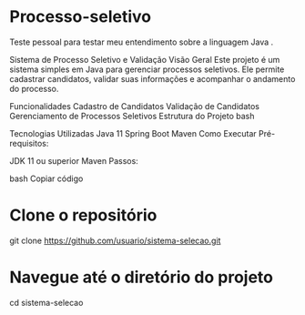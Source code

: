 # Processo-seletivo
Teste pessoal para testar meu entendimento sobre a linguagem Java .


Sistema de Processo Seletivo e Validação
Visão Geral
Este projeto é um sistema simples em Java para gerenciar processos seletivos. Ele permite cadastrar candidatos, validar suas informações e acompanhar o andamento do processo.

Funcionalidades
Cadastro de Candidatos
Validação de Candidatos
Gerenciamento de Processos Seletivos
Estrutura do Projeto
bash


Tecnologias Utilizadas
Java 11
Spring Boot
Maven
Como Executar
Pré-requisitos:

JDK 11 ou superior
Maven
Passos:

bash
Copiar código
# Clone o repositório
git clone https://github.com/usuario/sistema-selecao.git

# Navegue até o diretório do projeto
cd sistema-selecao


